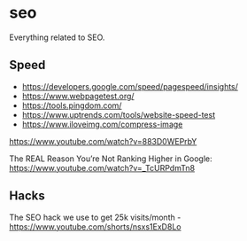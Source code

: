# seo

Everything related to SEO.

## Speed

- https://developers.google.com/speed/pagespeed/insights/
- https://www.webpagetest.org/
- https://tools.pingdom.com/
- https://www.uptrends.com/tools/website-speed-test
- https://www.iloveimg.com/compress-image




https://www.youtube.com/watch?v=883D0WEPrbY

The REAL Reason You’re Not Ranking Higher in Google: https://www.youtube.com/watch?v=_TcURPdmTn8

## Hacks

The SEO hack we use to get 25k visits/month - https://www.youtube.com/shorts/nsxs1ExD8Lo
